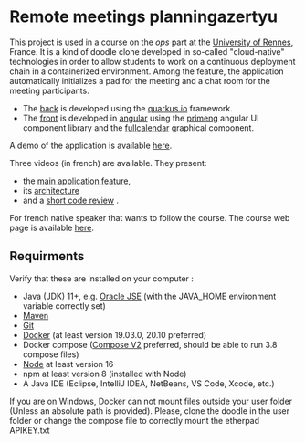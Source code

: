 # Remote meetings planningazertyu

This project is used in a course on the *ops* part at the [University of Rennes](https://www.univ-rennes1.fr/), France. It is a kind of doodle clone developed in so-called "cloud-native" technologies in order to allow students to work on a continuous deployment chain in a containerized environment. Among the feature, the application automatically initializes a pad for the meeting and a chat room for the meeting participants.

- The [back](https://github.com/barais/doodlestudent/tree/main/api) is developed using the [quarkus.io](https://quarkus.io/) framework. 
- The [front](https://github.com/barais/doodlestudent/tree/main/front) is developed in [angular](https://angular.io/) using the [primeng](https://www.primefaces.org/primeng/)  angular UI component library and the [fullcalendar](https://fullcalendar.io/) graphical component.

A demo of the application is available [here](https://doodle.diverse-team.fr/).

Three videos (in french) are available. They present:
- the [main application feature](https://drive.google.com/file/d/1GQbdgq2CHcddTlcoHqM5Zc8Dw5o_eeLg/preview), 
- its [architecture](https://drive.google.com/file/d/1l5UAsU5_q-oshwEW6edZ4UvQjN3-tzwi/preview) 
- and a [short code review](https://drive.google.com/file/d/1jxYNfJdtd4r_pDbOthra360ei8Z17tX_/preview) .

For french native speaker that wants to follow the course. The course web page is available [here](https://hackmd.diverse-team.fr/s/SJqu5DjSD).

## Requirments

Verify that these are installed on your computer :

- Java (JDK) 11+, e.g. [Oracle JSE](https://www.oracle.com/java/technologies/javase-jdk11-downloads.html) (with the JAVA_HOME environment variable correctly set)
- [Maven](http://maven.apache.org/install.html)
- [Git](https://git-scm.com/download/)
- [Docker](https://docs.docker.com/engine/install/) (at least version 19.03.0, 20.10 preferred)
- Docker compose ([Compose V2](https://docs.docker.com/compose/cli-command/#installing-compose-v2) preferred, should be able to run 3.8 compose files)
- [Node](https://nodejs.org/en/) at least version 16
- npm at least version 8 (installed with Node)
- A Java IDE (Eclipse, IntelliJ IDEA, NetBeans, VS Code, Xcode, etc.)

If you are on Windows, Docker can not mount files outside your user folder (Unless an absolute path is provided).
Please, clone the doodle in the user folder or change the compose file to correctly mount the etherpad APIKEY.txt
